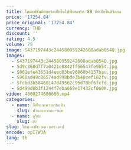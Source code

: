 ```yaml
---
title: ใหม่แฟชั่นคีย์บอร์ดเปียโนไฟฟ้าสมาร์ท 88 คีย์เปียโนดิจิตอล
price: '17254.84'
price_original: '17254.84'
currency: THB
discount: ''
rating: 4.5
volume: 75
image: S437197443c244580959242608adab054Q.jpg
images:
  - S437197443c244580959242608adab054Q.jpg
  - Sd9c368d7f7a0421e8842ff56547fe9b54.jpg
  - S061efe43651d4eed83be96860b4157bau.jpg
  - S960ad49c86574ad998bde3b40cef182fv.jpg
  - Sfcbd3b58460147d49562c95d70bf6fcfd.jpg
  - Sd499d8b3f1244f7eba669e17432cf060K.jpg
video: 4000274686606.mp4
categories:
  - name: กีฬาและความบันเทิง
    slug: ฬาและความบ-นเท
  - name: ดุริยะ
    slug: ยะ
slug: ใหม-แฟช-นค-บอร-ดเป
encode: opI7W3A
lang: th
---
```

  